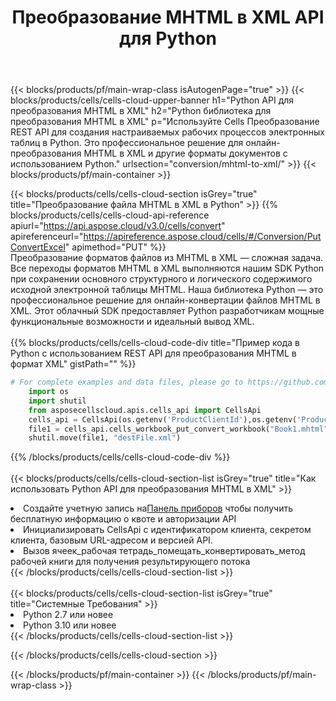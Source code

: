 ﻿---
title:  Преобразование MHTML в XML API для Python
description:  Использование Aspose.Cells Cloud SDK для Python для преобразования файла формата MHTML в файл формата XML.
url: /ru/python/conversion/mhtml-to-xml/
---
{{< blocks/products/pf/main-wrap-class isAutogenPage="true" >}}
{{< blocks/products/cells/cells-cloud-upper-banner h1="Python API для преобразования MHTML в XML" h2="Python библиотека для преобразования MHTML в XML" p="Используйте Cells Преобразование REST API для создания настраиваемых рабочих процессов электронных таблиц в Python. Это профессиональное решение для онлайн-преобразования MHTML в XML и другие форматы документов с использованием Python." urlsection="conversion/mhtml-to-xml/" >}}
{{< blocks/products/pf/main-container >}}

{{< blocks/products/cells/cells-cloud-section isGrey="true" title="Преобразование файла MHTML в XML в Python" >}}
{{% blocks/products/cells/cells-cloud-api-reference apiurl="https://api.aspose.cloud/v3.0/cells/convert" apireferenceurl="https://apireference.aspose.cloud/cells/#/Conversion/PutConvertExcel" apimethod="PUT" %}}
<br/>
Преобразование форматов файлов из MHTML в XML — сложная задача. Все переходы форматов MHTML в XML выполняются нашим SDK Python при сохранении основного структурного и логического содержимого исходной электронной таблицы MHTML. Наша библиотека Python — это профессиональное решение для онлайн-конвертации файлов MHTML в XML. Этот облачный SDK предоставляет Python разработчикам мощные функциональные возможности и идеальный вывод XML.
<br/>
<br/>
{{% blocks/products/cells/cells-cloud-code-div title="Пример кода в Python с использованием REST API для преобразования MHTML в формат XML" gistPath="" %}}
 
```python
# For complete examples and data files, please go to https://github.com/aspose-cells-cloud/aspose-cells-cloud-python/
    import os
    import shutil
    from asposecellscloud.apis.cells_api import CellsApi
    cells_api = CellsApi(os.getenv('ProductClientId'),os.getenv('ProductClientSecret'))
    file1 = cells_api.cells_workbook_put_convert_workbook("Book1.mhtml",format="xml")
    shutil.move(file1, "destFile.xml")     
```
 
{{% /blocks/products/cells/cells-cloud-code-div %}}
<br/>
<br/>
{{< blocks/products/cells/cells-cloud-section-list isGrey="true" title="Как использовать Python API для преобразования MHTML в XML" >}}
<li> Создайте учетную запись на<a href="https://dashboard.aspose.cloud/">Панель приборов</a> чтобы получить бесплатную информацию о квоте и авторизации API</li>
<li>Инициализировать CellsApi с идентификатором клиента, секретом клиента, базовым URL-адресом и версией API.</li>
<li>Вызов ячеек_рабочая тетрадь_помещать_конвертировать_метод рабочей книги для получения результирующего потока</li>
{{< /blocks/products/cells/cells-cloud-section-list >}}
<br/>
<br/>
{{< blocks/products/cells/cells-cloud-section-list isGrey="true" title="Системные Требования" >}}
<li>Python 2.7 или новее</li>
<li>Python 3.10 или новее</li>
{{< /blocks/products/cells/cells-cloud-section-list >}}

{{< /blocks/products/cells/cells-cloud-section >}}

{{< /blocks/products/pf/main-container >}}
{{< /blocks/products/pf/main-wrap-class >}}
